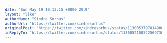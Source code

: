 ```yaml
---
date: "Sun May 19 10:13:15 +0000 2019"
layout: "like"
authorName: "Sindre Sorhus"
authorUrl: "https://twitter.com/sindresorhus"
originalPost: "https://twitter.com/sindresorhus/status/1130053797814906880"
inReplyTo: "https://twitter.com/sindresorhus/status/1130052100522569730"
---
```

